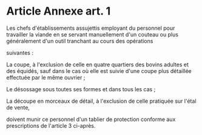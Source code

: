 # Article Annexe art. 1

Les chefs d'établissements assujettis employant du personnel pour travailler la viande en se servant manuellement d'un couteau ou plus généralement d'un outil tranchant au cours des opérations

suivantes :

La coupe, à l'exclusion de celle en quatre quartiers des bovins adultes et des équidés, sauf dans le cas où elle est suivie d'une coupe plus détaillée effectuée par le même ouvrier ;

Le désossage sous toutes ses formes et dans tous les cas ;

La découpe en morceaux de détail, à l'exclusion de celle pratiquée sur l'étal de vente,

doivent munir ce personnel d'un tablier de protection conforme aux prescriptions de l'article 3 ci-après.
